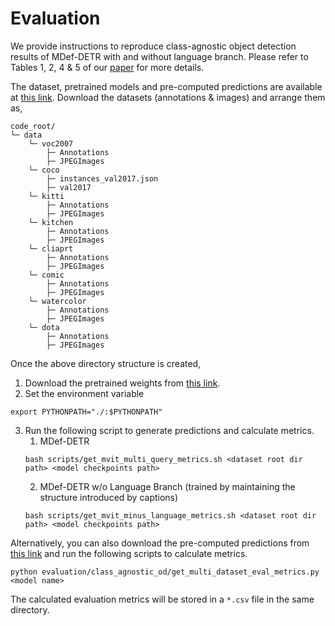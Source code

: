# Evaluation
We provide instructions to reproduce class-agnostic object detection results of 
MDef-DETR with and without language branch. 
Please refer to Tables 1, 2, 4 & 5 of our [paper](https://arxiv.org/abs/2111.11430) for more details.

The dataset, pretrained models and pre-computed predictions are available at [this link](https://shortest.link/1Rka).
Download the datasets (annotations & images) and arrange them as,
```
code_root/
└─ data
    └─ voc2007
        ├─ Annotations
        ├─ JPEGImages
    └─ coco
        ├─ instances_val2017.json
        ├─ val2017
    └─ kitti
        ├─ Annotations
        ├─ JPEGImages
    └─ kitchen
        ├─ Annotations
        ├─ JPEGImages
    └─ cliaprt
        ├─ Annotations
        ├─ JPEGImages
    └─ comic
        ├─ Annotations
        ├─ JPEGImages
    └─ watercolor
        ├─ Annotations
        ├─ JPEGImages
    └─ dota
        ├─ Annotations
        ├─ JPEGImages
```

Once the above directory structure is created,
1. Download the pretrained weights from [this link](https://shortest.link/1Rka).
2. Set the environment variable
```shell
export PYTHONPATH="./:$PYTHONPATH"
```
3. Run the following script to generate predictions and calculate metrics.
   1. MDef-DETR
    ```shell
    bash scripts/get_mvit_multi_query_metrics.sh <dataset root dir path> <model checkpoints path> 
    ```
   2. MDef-DETR w/o Language Branch (trained by maintaining the structure introduced by captions)
    ```shell
    bash scripts/get_mvit_minus_language_metrics.sh <dataset root dir path> <model checkpoints path> 
    ```

Alternatively, you can also download the pre-computed predictions from [this link](https://shortest.link/1Rka) 
and run the following scripts to calculate metrics. 
```shell
python evaluation/class_agnostic_od/get_multi_dataset_eval_metrics.py <model name>
```

The calculated evaluation metrics will be stored in a `*.csv` file in the same directory.